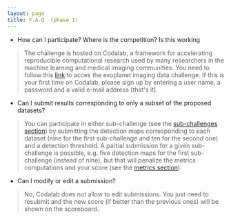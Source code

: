 ```yaml
---
layout: page
title: F.A.Q  (phase 1)
---
```


* How can I participate? Where is the competition? Is this working
> The challenge is hosted on Codalab, a framework for accelerating reproducible computational research used by many researchers in the machine learning and medical imaging communities. You need to follow this [link](https://competitions.codalab.org/competitions/22836) to acces the exoplanet imaging data challenge. If this is your first time on Codalab, please sign up by entering a user name, a password and a valid e-mail address (that's it).  
 
* Can I submit results corresponding to only a subset of the proposed datasets?
> You can participate in either sub-challenge (see the [sub-challenges section](https://exoplanet-imaging-challenge.github.io/subchallenges)) by submitting the detection maps corresponding to each dataset (nine for the first sub-challenge and ten for the second one) and a detection threshold. A partial submission for a given sub-challenge is possible, e.g. five detection maps for the first sub-challenge (instead of nine), but that will penalize the metrics computations and your score (see the [metrics section](https://exoplanet-imaging-challenge.github.io/metrics)). 

* Can I modify or edit a submission?
> No, Codalab does not allow to edit submissions. You just need to resubmit and the new score (if better than the previous ones) will be shown on the scoreboard.   

